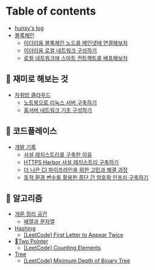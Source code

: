 # Table of contents

* [hunsy's log](README.md)
* [블록체인](blockchain/README.md)
  * [이더리움 블록체인 노드를 메인넷에 연결해보자](blockchain/undefined.md)
  * [이더리움 로컬 네트워크 구성하기](blockchain/undefined-1.md)
  * [로컬 네트워크에 스마트 컨트랙트를 배포해보자](blockchain/undefined-2.md)

## 🤣 재미로 해보는 것 <a href="#for_fun" id="for_fun"></a>

* [자취방 클라우드](for_fun/undefined/README.md)
  * [노트북으로 리눅스 서버 구축하기](for_fun/undefined/undefined.md)
  * [홈서버 네트워크 기초 구성하기](for_fun/undefined/undefined-1.md)

## 🧩 코드플레이스 <a href="#code-place" id="code-place"></a>

* [개발 기록](code-place/dev/README.md)
  * [사설 레지스트리를 구축한 이유](code-place/dev/undefined.md)
  * [HTTPS Harbor 사설 레지스트리 구축하기](code-place/dev/https-harbor.md)
  * [더 나은 CI 파이프라인을 위한 고민과 해결 과정](code-place/dev/ci.md)
  * [동적 환경 변수를 활용한 종단 간 암호화 인프라 구축하기](code-place/dev/undefined-1.md)

## 📐 알고리즘 <a href="#algorithm" id="algorithm"></a>

* [개론 정리 공간](algorithm/undefined/README.md)
  * [배열과 문자열](algorithm/undefined/undefined.md)
* [Hashing](algorithm/hashing/README.md)
  * [\[LeetCode\] First Letter to Appear Twice](algorithm/hashing/leetcode-first-letter-to-appear-twice.md)
* [Two Pointer](algorithm/two-pointer/README.md)
  * [\[LeetCode\] Counting Elements](algorithm/two-pointer/leetcode-counting-elements.md)
* [Tree](algorithm/tree/README.md)
  * [\[LeetCode\] Minimum Depth of Binary Tree](algorithm/tree/leetcode-minimum-depth-of-binary-tree.md)
